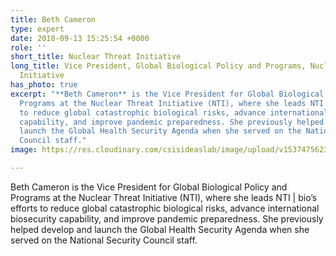 ```yaml
---
title: Beth Cameron
type: expert
date: 2018-09-13 15:25:54 +0000
role: ''
short_title: Nuclear Threat Initiative
long_title: Vice President, Global Biological Policy and Programs, Nuclear Threat
  Initiative
has_photo: true
excerpt: "**Beth Cameron** is the Vice President for Global Biological Policy and
  Programs at the Nuclear Threat Initiative (NTI), where she leads NTI | bio’s efforts
  to reduce global catastrophic biological risks, advance international biosecurity
  capability, and improve pandemic preparedness. She previously helped develop and
  launch the Global Health Security Agenda when she served on the National Security
  Council staff."
image: https://res.cloudinary.com/csisideaslab/image/upload/v1537475623/health-commission/Cameron_Beth.jpg

---
```

Beth Cameron is the Vice President for Global Biological Policy and Programs at the Nuclear Threat Initiative (NTI), where she leads NTI | bio’s efforts to reduce global catastrophic biological risks, advance international biosecurity capability, and improve pandemic preparedness. She previously helped develop and launch the Global Health Security Agenda when she served on the National Security Council staff.